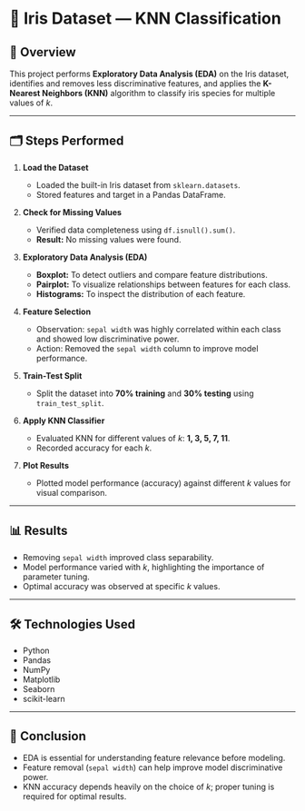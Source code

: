 # 🌸 Iris Dataset — KNN Classification

## 📌 Overview
This project performs **Exploratory Data Analysis (EDA)** on the Iris dataset, identifies and removes less discriminative features, and applies the **K-Nearest Neighbors (KNN)** algorithm to classify iris species for multiple values of *k*.

---

## 🗂 Steps Performed

1. **Load the Dataset**
   - Loaded the built-in Iris dataset from `sklearn.datasets`.
   - Stored features and target in a Pandas DataFrame.

2. **Check for Missing Values**
   - Verified data completeness using `df.isnull().sum()`.
   - **Result:** No missing values were found.

3. **Exploratory Data Analysis (EDA)**
   - **Boxplot:** To detect outliers and compare feature distributions.
   - **Pairplot:** To visualize relationships between features for each class.
   - **Histograms:** To inspect the distribution of each feature.

4. **Feature Selection**
   - Observation: `sepal width` was highly correlated within each class and showed low discriminative power.
   - Action: Removed the `sepal width` column to improve model performance.

5. **Train-Test Split**
   - Split the dataset into **70% training** and **30% testing** using `train_test_split`.

6. **Apply KNN Classifier**
   - Evaluated KNN for different values of *k*: **1, 3, 5, 7, 11**.
   - Recorded accuracy for each *k*.

7. **Plot Results**
   - Plotted model performance (accuracy) against different *k* values for visual comparison.

---

## 📊 Results
- Removing `sepal width` improved class separability.
- Model performance varied with *k*, highlighting the importance of parameter tuning.
- Optimal accuracy was observed at specific *k* values.

---

## 🛠 Technologies Used
- Python
- Pandas
- NumPy
- Matplotlib
- Seaborn
- scikit-learn

---

## 📌 Conclusion
- EDA is essential for understanding feature relevance before modeling.
- Feature removal (`sepal width`) can help improve model discriminative power.
- KNN accuracy depends heavily on the choice of *k*; proper tuning is required for optimal results.

